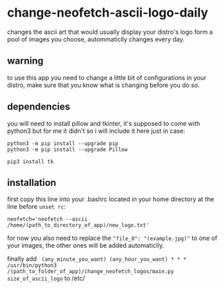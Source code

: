 # change-neofetch-ascii-logo-daily
changes the ascii art that would usually display your distro's logo form a pool of images you choose, autommaticlly changes every day.

## warning
to use this app you need to change a little bit of configurations in your distro, make sure that you know what is changing before you do so.

## dependencies
you will need to install pillow and tkinter, it's supposed to come with python3 but for me it didn't so i will include it here just in case:
```
python3 -m pip install --upgrade pip
python3 -m pip install --upgrade Pillow
```
```
pip3 install tk
```

## installation
first copy this line into your .bashrc located in your home directory at the line before ``` unset rc ```:
```
neofetch='neofetch --ascii /home/(path_to_directory_of_app)/new_logo.txt'
```

for now you also need to replace the ``` "file_0": "(example.jpg)" ``` to one of your images, the other ones will be added automaticlly.

finally add ``` (any_minute_you_want) (any_hour_you_want) * * * /usr/bin/python3 /(path_to_folder_of_app)/change_neofetch_logos/main.py size_of_ascii_logo``` to /etc/
